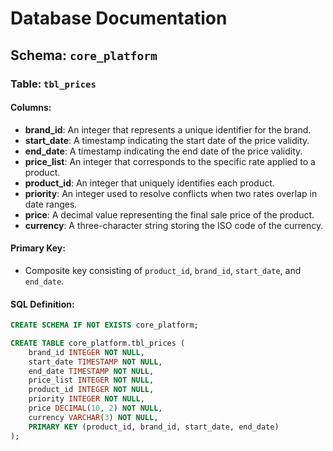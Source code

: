 # Database Documentation

## Schema: `core_platform`

### Table: `tbl_prices`
#### Columns:
- **brand_id**: An integer that represents a unique identifier for the brand.
- **start_date**: A timestamp indicating the start date of the price validity.
- **end_date**: A timestamp indicating the end date of the price validity.
- **price_list**: An integer that corresponds to the specific rate applied to a product.
- **product_id**: An integer that uniquely identifies each product.
- **priority**: An integer used to resolve conflicts when two rates overlap in date ranges.
- **price**: A decimal value representing the final sale price of the product.
- **currency**: A three-character string storing the ISO code of the currency.

#### Primary Key:
- Composite key consisting of `product_id`, `brand_id`, `start_date`, and `end_date`.

#### SQL Definition:
```sql
CREATE SCHEMA IF NOT EXISTS core_platform;

CREATE TABLE core_platform.tbl_prices (
    brand_id INTEGER NOT NULL,
    start_date TIMESTAMP NOT NULL,
    end_date TIMESTAMP NOT NULL,
    price_list INTEGER NOT NULL,
    product_id INTEGER NOT NULL,
    priority INTEGER NOT NULL,
    price DECIMAL(10, 2) NOT NULL,
    currency VARCHAR(3) NOT NULL,
    PRIMARY KEY (product_id, brand_id, start_date, end_date)
);